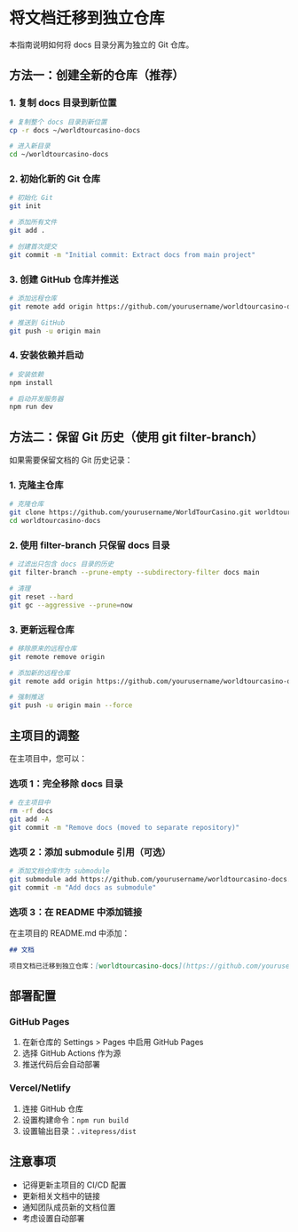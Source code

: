 # 将文档迁移到独立仓库

本指南说明如何将 docs 目录分离为独立的 Git 仓库。

## 方法一：创建全新的仓库（推荐）

### 1. 复制 docs 目录到新位置

```bash
# 复制整个 docs 目录到新位置
cp -r docs ~/worldtourcasino-docs

# 进入新目录
cd ~/worldtourcasino-docs
```

### 2. 初始化新的 Git 仓库

```bash
# 初始化 Git
git init

# 添加所有文件
git add .

# 创建首次提交
git commit -m "Initial commit: Extract docs from main project"
```

### 3. 创建 GitHub 仓库并推送

```bash
# 添加远程仓库
git remote add origin https://github.com/yourusername/worldtourcasino-docs.git

# 推送到 GitHub
git push -u origin main
```

### 4. 安装依赖并启动

```bash
# 安装依赖
npm install

# 启动开发服务器
npm run dev
```

## 方法二：保留 Git 历史（使用 git filter-branch）

如果需要保留文档的 Git 历史记录：

### 1. 克隆主仓库

```bash
# 克隆仓库
git clone https://github.com/yourusername/WorldTourCasino.git worldtourcasino-docs
cd worldtourcasino-docs
```

### 2. 使用 filter-branch 只保留 docs 目录

```bash
# 过滤出只包含 docs 目录的历史
git filter-branch --prune-empty --subdirectory-filter docs main

# 清理
git reset --hard
git gc --aggressive --prune=now
```

### 3. 更新远程仓库

```bash
# 移除原来的远程仓库
git remote remove origin

# 添加新的远程仓库
git remote add origin https://github.com/yourusername/worldtourcasino-docs.git

# 强制推送
git push -u origin main --force
```

## 主项目的调整

在主项目中，您可以：

### 选项 1：完全移除 docs 目录

```bash
# 在主项目中
rm -rf docs
git add -A
git commit -m "Remove docs (moved to separate repository)"
```

### 选项 2：添加 submodule 引用（可选）

```bash
# 添加文档仓库作为 submodule
git submodule add https://github.com/yourusername/worldtourcasino-docs.git docs
git commit -m "Add docs as submodule"
```

### 选项 3：在 README 中添加链接

在主项目的 README.md 中添加：

```markdown
## 文档

项目文档已迁移到独立仓库：[worldtourcasino-docs](https://github.com/yourusername/worldtourcasino-docs)
```

## 部署配置

### GitHub Pages

1. 在新仓库的 Settings > Pages 中启用 GitHub Pages
2. 选择 GitHub Actions 作为源
3. 推送代码后会自动部署

### Vercel/Netlify

1. 连接 GitHub 仓库
2. 设置构建命令：`npm run build`
3. 设置输出目录：`.vitepress/dist`

## 注意事项

- 记得更新主项目的 CI/CD 配置
- 更新相关文档中的链接
- 通知团队成员新的文档位置
- 考虑设置自动部署
